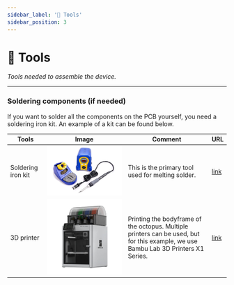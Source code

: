 ```yaml
---
sidebar_label: '🧰 Tools'
sidebar_position: 3
---
```


# 🧰 Tools

_Tools needed to assemble the device._

---

### Soldering components (if needed)


If you want to solder all the components on the PCB yourself, you need a soldering iron kit. An example of a kit can be found below.


| **Tools** | **Image** | **Comment** | **URL**|
|-----------------|-----------------|-----------------|-----------------|
| Soldering iron kit | ![Soldering iron kit](../../static/img/electronics/soldering.jpg) | This is the primary tool used for melting solder. |  [link](https://www.amazon.com/Hakko-FX888D-23BY-Digital-Soldering-Station/dp/B00ANZRT4M/) |
| 3D printer | ![Bambu](../../static/img/electronics/printerbambu.jpeg) | Printing the bodyframe of the octopus. Multiple printers can be used, but for this example, we use Bambu Lab 3D Printers X1 Series. | [link](https://bambulab.com/en-eu/x1) |



